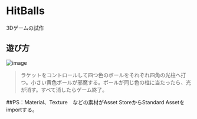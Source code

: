 # HitBalls
3Dゲームの試作
## 遊び方
![image](https://github.com/tommarolo123/HitBalls/blob/master/hitballs.gif)
>ラケットをコントロールして四つ色のボールをそれぞれ四角の光柱へ打つ。小さい黄色ボールが邪魔する。ボールが同じ色の柱に当たったら、光が消す。すべて消したらゲーム終了。

##PS：Material、Texture　などの素材がAsset StoreからStandard Assetをimportする。
